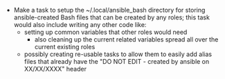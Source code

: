 * Make a task to setup the ~/.local/ansible_bash directory for storing ansible-created
  Bash files that can be created by any roles; this task would also include
  writing any other code like:
    - setting up common variables that other roles would need
      - also cleaning up the current related variables spread all over the current
        existing roles
    - possibly creating re-usable tasks to allow them to easily add alias files
      that already have the "DO NOT EDIT - created by ansible on XX/XX/XXXX"
      header

